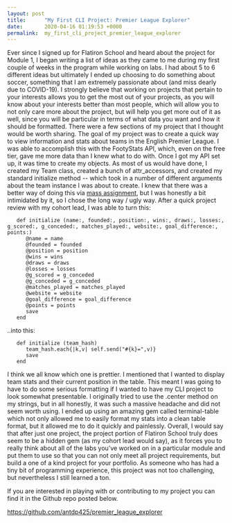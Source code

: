 ```yaml
---
layout: post
title:      "My First CLI Project: Premier League Explorer"
date:       2020-04-16 01:19:53 +0000
permalink:  my_first_cli_project_premier_league_explorer
---
```




 Ever since I signed up for Flatiron School and heard about the project for Module 1, I began writing a list of ideas as they came to me during my first couple of weeks in the program while working on labs. I had about 5 to 6 different ideas but ultimately I ended up choosing to do something about soccer, something that I am extremely passionate about (and miss dearly due to COVID-19). I strongly believe that working on projects that pertain to your interests allows you to get the most out of your projects, as you will know about your interests better than most people, which will allow you to not only care more about the project,  but will help you get more out of it as well, since you will be particular in terms of what data you want and how it should be formatted. There were a few sections of my project that I thought would be worth sharing.
	The goal of my project was to create a quick way to view information and stats about teams in the English Premier League. I was able to accomplish this with the FootyStats API, which, even on the free tier, gave me more data than I knew what to do with. Once I got my API set up, it was time to create my objects.
 As most of us would have done, I created my Team class, created a bunch of attr_accessors, and created my standard initialize method -- which took in a number of different arguments about the team instance I was about to create. I knew that there was a better way of doing this via [mass assignment](https://learn.co/tracks/online-software-engineering-structured/object-oriented-ruby/metaprogramming/mass-assignment-and-metaprogramming), but I was honestly a bit intimidated by it, so I chose the long way / ugly way. After a quick project review with my cohort lead, I was able to turn this:
```
   def initialize (name:, founded:, position:, wins:, draws:, losses:, g_scored:, g_conceded:, matches_played:, website:, goal_difference:, points:)
      @name = name 
      @founded = founded
      @position = position
      @wins = wins
      @draws = draws
      @losses = losses
      @g_scored = g_conceded
      @g_conceded = g_conceded
      @matches_played = matches_played
      @website = website
      @goal_difference = goal_difference
      @points = points
      save
   end
```
..into this:
```
   def initialize (team_hash)
      team_hash.each{|k,v| self.send("#{k}=",v)}
      save
   end
```

 I think we all know which one is prettier.
 I mentioned that I wanted to display team stats and their current position in the table. This meant I was going to have to do some serious formatting if I wanted to have my CLI project to look somewhat presentable. I originally tried to use the .center method on my strings, but in all honestly, it was such a massive headache and did not seem worth using. I ended up using an amazing gem called terminal-table which not only allowed me to easily format my stats into a clean table format, but it allowed me to do it quickly and painlessly. 
	Overall, I would say that after just one project, the project portion of Flatiron School truly does seem to be a hidden gem (as my cohort lead would say), as it forces you to really think about all of the labs you’ve worked on in a particular module and put them to use so that you can not only meet all project requirements, but build a one of a kind project for your portfolio. As someone who has had a tiny bit of programming experience, this project was not too challenging, but nevertheless I still learned a ton. 

If you are interested in playing with or contributing to my project you can find it in the Github repo posted below.

https://github.com/antdp425/premier_league_explorer

